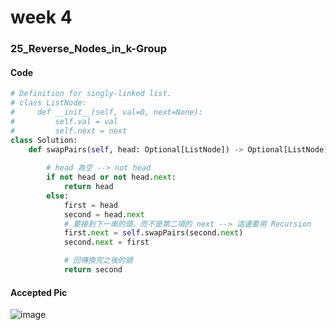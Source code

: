 # week 4
### 25_Reverse_Nodes_in_k-Group
#### Code
```python
# Definition for singly-linked list.
# class ListNode:
#     def __init__(self, val=0, next=None):
#         self.val = val
#         self.next = next
class Solution:
    def swapPairs(self, head: Optional[ListNode]) -> Optional[ListNode]:
        
        # head 為空 --> not head
        if not head or not head.next:
            return head
        else:
            first = head
            second = head.next
            # 要接到下一串的頭，而不是第二項的 next --> 這邊要用 Recursion
            first.next = self.swapPairs(second.next)
            second.next = first

            # 回傳換完之後的頭
            return second
```
#### Accepted Pic
![image](https://github.com/user-attachments/assets/fdd7a57b-7430-49b9-9235-23defb4c040e)




